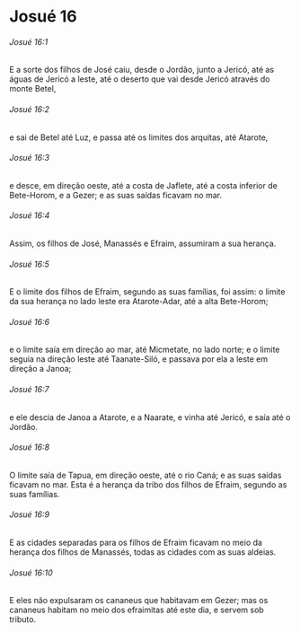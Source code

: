 # Josué 16

###### Josué 16:1

E a sorte dos filhos de José caiu, desde o Jordão, junto a Jericó, até as águas de Jericó a leste, até o deserto que vai desde Jericó através do monte Betel,

###### Josué 16:2

e sai de Betel até Luz, e passa até os limites dos arquitas, até Atarote,

###### Josué 16:3

e desce, em direção oeste, até a costa de Jaflete, até a costa inferior de Bete-Horom, e a Gezer; e as suas saídas ficavam no mar.

###### Josué 16:4

Assim, os filhos de José, Manassés e Efraim, assumiram a sua herança.

###### Josué 16:5

E o limite dos filhos de Efraim, segundo as suas famílias, foi assim: o limite da sua herança no lado leste era Atarote-Adar, até a alta Bete-Horom;

###### Josué 16:6

e o limite saía em direção ao mar, até Micmetate, no lado norte; e o limite seguia na direção leste até Taanate-Siló, e passava por ela a leste em direção a Janoa;

###### Josué 16:7

e ele descia de Janoa a Atarote, e a Naarate, e vinha até Jericó, e saía até o Jordão.

###### Josué 16:8

O limite saía de Tapua, em direção oeste, até o rio Caná; e as suas saídas ficavam no mar. Esta é a herança da tribo dos filhos de Efraim, segundo as suas famílias.

###### Josué 16:9

E as cidades separadas para os filhos de Efraim ficavam no meio da herança dos filhos de Manassés, todas as cidades com as suas aldeias.

###### Josué 16:10

E eles não expulsaram os cananeus que habitavam em Gezer; mas os cananeus habitam no meio dos efraimitas até este dia, e servem sob tributo.

